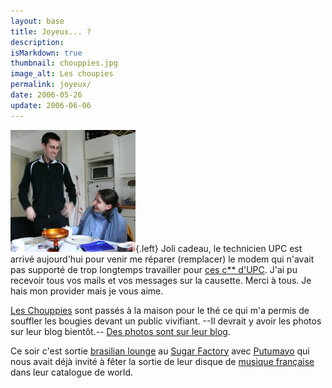 ```yaml
---
layout: base
title: Joyeux... ?
description: 
isMarkdown: true
thumbnail: chouppies.jpg
image_alt: Les choupies
permalink: joyeux/
date: 2006-05-26
update: 2006-06-06
---
```




![Les choupies](chouppies.jpg){.left}
Joli cadeau, le technicien UPC est arrivé aujourd'hui pour venir me réparer (remplacer) le modem qui n'avait pas supporté de trop longtemps travailler pour [ces c** d'UPC](/chello-installatiepakket-8). J'ai pu recevoir tous vos mails et vos messages sur la causette. Merci à tous. Je hais mon provider mais je vous aime.

[Les Chouppies](http://www.ofotheblog.org/home/) sont passés à la maison pour le thé ce qui m'a permis de souffler les bougies devant un public vivifiant. --Il devrait y avoir les photos sur leur blog bientôt.-- [Des photos sont sur leur blog](http://www.ofotheblog.org/home/2006/05/amrterdam_sous_.html).

Ce soir c'est sortie [brasilian lounge](http://www.djguide.nl/party.p?id=28066) au [Sugar Factory](http://www.sugarfactory.nl/) avec [Putumayo](http://www.putumayo.com/catalog/item.php?item_number=251-2) qui nous avait déjà invité à fêter la sortie de leur disque de [musique française](http://www.putumayo.com/catalog/item.php?cat_id=00008&item_id=00217) dans leur catalogue de world.
